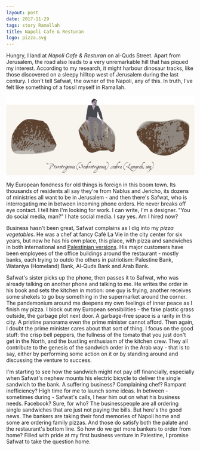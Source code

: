 ```yaml
---
layout: post
date: 2017-11-29
tags: story Ramallah
title: Napoli Cafe & Resturan
logo: pizza.svg
---
```

Hungry, I land at *Napoli Cafe & Resturan* on al-Quds Street. Apart from Jerusalem, the road also leads to a very unremarkable hill that has piqued my interest. According to my research, it might harbour dinosaur tracks, like those discovered on a sleepy hilltop west of Jerusalem during the last century. I don't tell Safwat, the owner of the Napoli, any of this. In truth, I've felt like something of a fossil myself in Ramallah. 

<img alt="Me sitting on a fossil" src="/assets/img/me-on-fossil.svg" class="img-inline-full">

My European fondness for old things is foreign in this boom town. Its thousands of residents all say they're from Nablus and Jericho, its dozens of ministries all want to be in Jerusalem - and then there's Safwat, who is interrogating me in between incoming phone orders. He never breaks off eye contact. I tell him I'm looking for work. I can write, I'm a designer. "You do social media, man?" I hate social media. I say yes. Am I  hired now?

Business hasn't been great, Safwat complains as I dig into my *pizza vegetables*. He was a chef at fancy Café La Vie in the city center for six years, but now he has his own place, this place, with pizza and sandwiches in both international and [Palestinian versions](https://en.wikipedia.org/wiki/Manakish). His major customers have been employees of the office buildings around the restaurant - mostly banks, each trying to outdo the others in patriotism: Palestine Bank, Wataniya (Homeland) Bank, Al-Quds Bank and Arab Bank.

Safwat's sister picks up the phone, then passes it to Safwat, who was already talking on another phone and talking to me. He writes the order in his book and sets the kitchen in motion: one guy is frying, another receives some shekels to go buy something in the supermarket around the corner. The pandemonium around me deepens my own feelings of inner peace as I finish my pizza. I block out my European sensibilities - the fake plastic grass outside, the garbage plot next door. A garbage-free space is a rarity in this city. A pristine panorama even the prime minister cannot afford. Then again, I doubt the prime minister cares about that sort of thing. I focus on the good stuff: the crisp bell peppers, the fullness of the tomato that you just don't get in the North, and the bustling enthusiasm of the kitchen crew. They all contribute to the genesis of the sandwich order in the Arab way - that is to say, either by performing some action on it or by standing around and discussing the venture to success.

I'm starting to see how the sandwich might not pay off financially, especially when Safwat's nephew mounts his electric bicycle to deliver the single sandwich to the bank. A suffering business? Complaining chef? Rampant inefficiency? High time for me to launch some ideas. In between - sometimes during - Safwat's calls, I hear him out on what his business needs. Facebook? Sure, for who? The businesspeople are all ordering single sandwiches that are just not paying the bills. But here's the good news. The bankers are taking their fond memories of Napoli home and some are ordering family pizzas. And those do satisfy both the palate and the restaurant's bottom line. So how do we get more bankers to order from home? Filled with pride at my first business venture in Palestine, I promise Safwat to take the question home.
